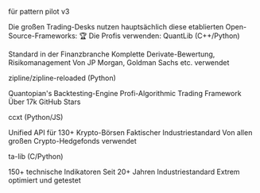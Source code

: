 für pattern pilot v3

Die großen Trading-Desks nutzen hauptsächlich diese etablierten Open-Source-Frameworks:
🏆 Die Profis verwenden:
QuantLib (C++/Python)

Standard in der Finanzbranche
Komplette Derivate-Bewertung, Risikomanagement
Von JP Morgan, Goldman Sachs etc. verwendet

zipline/zipline-reloaded (Python)

Quantopian's Backtesting-Engine
Profi-Algorithmic Trading Framework
Über 17k GitHub Stars

ccxt (Python/JS)

Unified API für 130+ Krypto-Börsen
Faktischer Industriestandard
Von allen großen Crypto-Hedgefonds verwendet

ta-lib (C/Python)

150+ technische Indikatoren
Seit 20+ Jahren Industriestandard
Extrem optimiert und getestet